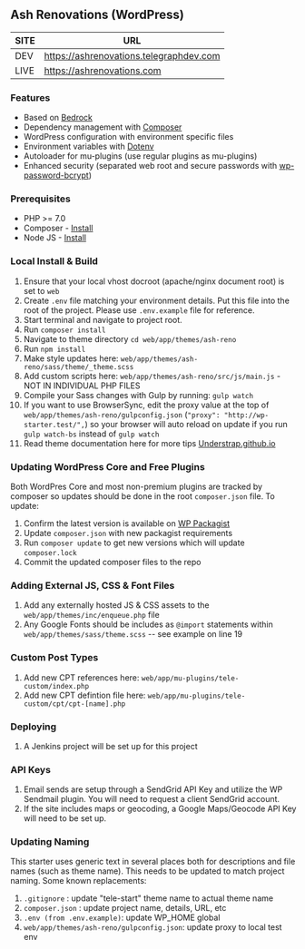 ## Ash Renovations (WordPress)

| SITE  | URL                                      |
|-------|------------------------------------------|
| DEV   | https://ashrenovations.telegraphdev.com  |
| LIVE  | https://ashrenovations.com             |

### Features

* Based on [Bedrock](https://roots.io/bedrock/)
* Dependency management with [Composer](http://getcomposer.org)
* WordPress configuration with environment specific files
* Environment variables with [Dotenv](https://github.com/vlucas/phpdotenv)
* Autoloader for mu-plugins (use regular plugins as mu-plugins)
* Enhanced security (separated web root and secure passwords with [wp-password-bcrypt](https://github.com/roots/wp-password-bcrypt))

### Prerequisites

* PHP >= 7.0
* Composer - [Install](https://getcomposer.org/doc/00-intro.md#installation-linux-unix-osx)
* Node JS - [Install](https://nodejs.org/en/)

### Local Install & Build

1. Ensure that your local vhost docroot (apache/nginx document root) is set to `web`
2. Create `.env` file matching your environment details. Put this file into the root of the project. Please use `.env.example` file for reference.
3. Start terminal and navigate to project root.
4. Run `composer install`
5. Navigate to theme directory `cd web/app/themes/ash-reno`
6. Run `npm install`
7. Make style updates here: `web/app/themes/ash-reno/sass/theme/_theme.scss`
8. Add custom scripts here: `web/app/themes/ash-reno/src/js/main.js` - NOT IN INDIVIDUAL PHP FILES
9. Compile your Sass changes with Gulp by running: `gulp watch`
10. If you want to use BrowserSync, edit the proxy value at the top of `web/app/themes/ash-reno/gulpconfig.json` (`"proxy": "http://wp-starter.test/",`) so your browser will auto reload on update if you run `gulp watch-bs` instead of `gulp watch`
11. Read theme documentation here for more tips [Understrap.github.io](https://understrap.github.io/#developing)

### Updating WordPress Core and Free Plugins

Both WordPres Core and most non-premium plugins are tracked by composer so updates should be done in the root `composer.json` file. To update:

1. Confirm the latest version is available on [WP Packagist](https://wpackagist.org/)
2. Update `composer.json` with new packagist requirements
3. Run `composer update` to get new versions which will update `composer.lock`
4. Commit the updated composer files to the repo

### Adding External JS, CSS & Font Files

1. Add any externally hosted JS & CSS assets to the `web/app/themes/inc/enqueue.php` file
2. Any Google Fonts should be includes as `@import` statements within `web/app/themes/sass/theme.scss` -- see example on line 19

### Custom Post Types

1. Add new CPT references here: `web/app/mu-plugins/tele-custom/index.php`
2. Add new CPT defintion file here: `web/app/mu-plugins/tele-custom/cpt/cpt-[name].php`

### Deploying

1. A Jenkins project will be set up for this project

### API Keys

1. Email sends are setup through a SendGrid API Key and utilize the WP Sendmail plugin. You will need to request a client SendGrid account.
2. If the site includes maps or geocoding, a Google Maps/Geocode API Key will need to be set up.

### Updating Naming

This starter uses generic text in several places both for descriptions and file names (such as theme name). This needs to be updated to match project naming. Some known replacements:

1. `.gitignore` : update "tele-start" theme name to actual theme name
2. `composer.json` : update project name, details, URL, etc
3. `.env (from .env.example)`: update WP_HOME global
4. `web/app/themes/ash-reno/gulpconfig.json`: update proxy to local test env
